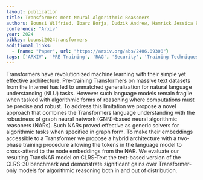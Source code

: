 ```yaml
---
layout: publication
title: Transformers meet Neural Algorithmic Reasoners
authors: Bounsi Wilfried, Ibarz Borja, Dudzik Andrew, Hamrick Jessica B., Markeeva Larisa, Vitvitskyi Alex, Pascanu Razvan, Veličković Petar
conference: "Arxiv"
year: 2024
bibkey: bounsi2024transformers
additional_links:
  - {name: "Paper", url: "https://arxiv.org/abs/2406.09308"}
tags: ['ARXIV', 'PRE Training', 'RAG', 'Security', 'Training Techniques', 'Transformer']
---
```

Transformers have revolutionized machine learning with their simple yet effective architecture. Pre-training Transformers on massive text datasets from the Internet has led to unmatched generalization for natural language understanding (NLU) tasks. However such language models remain fragile when tasked with algorithmic forms of reasoning where computations must be precise and robust. To address this limitation we propose a novel approach that combines the Transformers language understanding with the robustness of graph neural network (GNN)-based neural algorithmic reasoners (NARs). Such NARs proved effective as generic solvers for algorithmic tasks when specified in graph form. To make their embeddings accessible to a Transformer we propose a hybrid architecture with a two-phase training procedure allowing the tokens in the language model to cross-attend to the node embeddings from the NAR. We evaluate our resulting TransNAR model on CLRS-Text the text-based version of the CLRS-30 benchmark and demonstrate significant gains over Transformer-only models for algorithmic reasoning both in and out of distribution.
